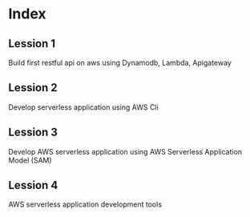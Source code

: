 # Index

## Lession 1

Build first restful api on aws using Dynamodb, Lambda, Apigateway

## Lession 2

Develop serverless application using AWS Cli

## Lession 3

Develop AWS serverless application using AWS Serverless Application Model (SAM)

## Lession 4

AWS serverless application development tools